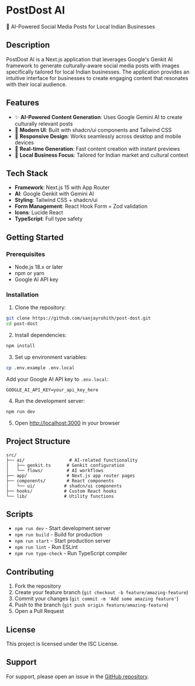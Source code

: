 # PostDost AI

🚀 AI-Powered Social Media Posts for Local Indian Businesses

## Description

PostDost AI is a Next.js application that leverages Google's Genkit AI framework to generate culturally-aware social media posts with images specifically tailored for local Indian businesses. The application provides an intuitive interface for businesses to create engaging content that resonates with their local audience.

## Features

- ✨ **AI-Powered Content Generation**: Uses Google Gemini AI to create culturally relevant posts
- 🎨 **Modern UI**: Built with shadcn/ui components and Tailwind CSS
- 📱 **Responsive Design**: Works seamlessly across desktop and mobile devices
- 🔄 **Real-time Generation**: Fast content creation with instant previews
- 🎯 **Local Business Focus**: Tailored for Indian market and cultural context

## Tech Stack

- **Framework**: Next.js 15 with App Router
- **AI**: Google Genkit with Gemini AI
- **Styling**: Tailwind CSS + shadcn/ui
- **Form Management**: React Hook Form + Zod validation
- **Icons**: Lucide React
- **TypeScript**: Full type safety

## Getting Started

### Prerequisites

- Node.js 18.x or later
- npm or yarn
- Google AI API key

### Installation

1. Clone the repository:
```bash
git clone https://github.com/sanjayrohith/post-dost.git
cd post-dost
```

2. Install dependencies:
```bash
npm install
```

3. Set up environment variables:
```bash
cp .env.example .env.local
```
Add your Google AI API key to `.env.local`:
```
GOOGLE_AI_API_KEY=your_api_key_here
```

4. Run the development server:
```bash
npm run dev
```

5. Open [http://localhost:3000](http://localhost:3000) in your browser

## Project Structure

```
src/
├── ai/                 # AI-related functionality
│   ├── genkit.ts      # Genkit configuration
│   └── flows/         # AI workflows
├── app/               # Next.js app router pages
├── components/        # React components
│   └── ui/           # shadcn/ui components
├── hooks/            # Custom React hooks
└── lib/              # Utility functions
```

## Scripts

- `npm run dev` - Start development server
- `npm run build` - Build for production
- `npm run start` - Start production server
- `npm run lint` - Run ESLint
- `npm run type-check` - Run TypeScript compiler

## Contributing

1. Fork the repository
2. Create your feature branch (`git checkout -b feature/amazing-feature`)
3. Commit your changes (`git commit -m 'Add some amazing feature'`)
4. Push to the branch (`git push origin feature/amazing-feature`)
5. Open a Pull Request

## License

This project is licensed under the ISC License.

## Support

For support, please open an issue in the [GitHub repository](https://github.com/sanjayrohith/post-dost/issues).